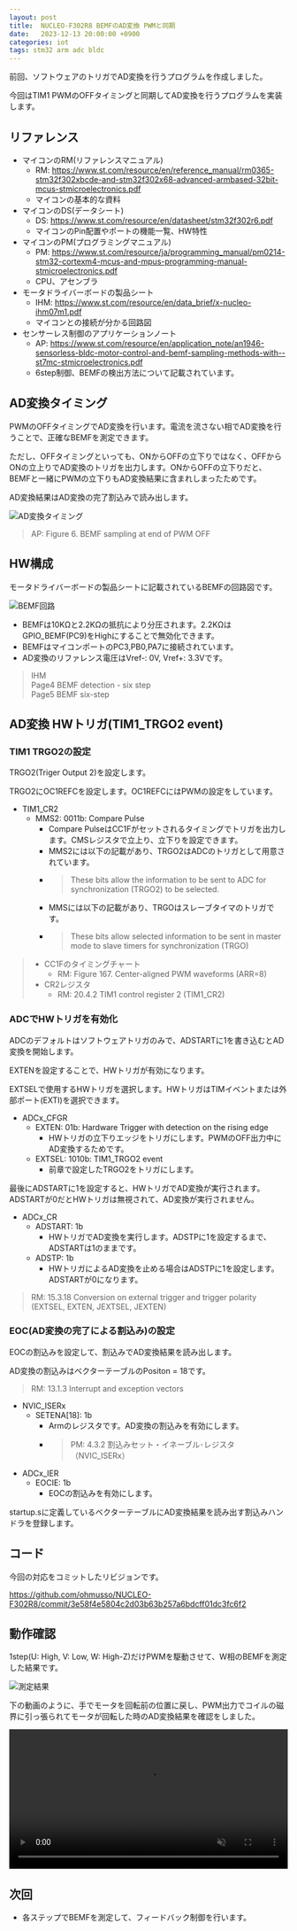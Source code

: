 ```yaml
---
layout: post
title:  NUCLEO-F302R8 BEMFのAD変換 PWMと同期
date:   2023-12-13 20:00:00 +0900
categories: iot
tags: stm32 arm adc bldc
---
```


前回、ソフトウェアのトリガでAD変換を行うプログラムを作成しました。

今回はTIM1 PWMのOFFタイミングと同期してAD変換を行うプログラムを実装します。

## リファレンス

* マイコンのRM(リファレンスマニュアル)
  * RM: <https://www.st.com/resource/en/reference_manual/rm0365-stm32f302xbcde-and-stm32f302x68-advanced-armbased-32bit-mcus-stmicroelectronics.pdf>
  * マイコンの基本的な資料
* マイコンのDS(データシート)
  * DS: <https://www.st.com/resource/en/datasheet/stm32f302r6.pdf>
  * マイコンのPin配置やポートの機能一覧、HW特性
* マイコンのPM(プログラミングマニュアル)
  * PM: <https://www.st.com/resource/ja/programming_manual/pm0214-stm32-cortexm4-mcus-and-mpus-programming-manual-stmicroelectronics.pdf>
  * CPU、アセンブラ
* モータドライバーボードの製品シート
  * IHM: <https://www.st.com/resource/en/data_brief/x-nucleo-ihm07m1.pdf>
  * マイコンとの接続が分かる回路図
* センサーレス制御のアプリケーションノート
  * AP: <https://www.st.com/resource/en/application_note/an1946-sensorless-bldc-motor-control-and-bemf-sampling-methods-with--st7mc-stmicroelectronics.pdf>
  * 6step制御、BEMFの検出方法について記載されています。

## AD変換タイミング

PWMのOFFタイミングでAD変換を行います。電流を流さない相でAD変換を行うことで、正確なBEMFを測定できます。

ただし、OFFタイミングといっても、ONからOFFの立下りではなく、OFFからONの立上りでAD変換のトリガを出力します。ONからOFFの立下りだと、BEMFと一緒にPWMの立下りもAD変換結果に含まれしまったためです。

AD変換結果はAD変換の完了割込みで読み出します。

![AD変換タイミング](/assets/images/image-2023-12-13-adc-timing.png)

> AP: Figure 6. BEMF sampling at end of PWM OFF

## HW構成

モータドライバーボードの製品シートに記載されているBEMFの回路図です。

![BEMF回路](/assets/images/image-2023-12-02-motor-bemf-circuit.png)

* BEMFは10KΩと2.2KΩの抵抗により分圧されます。2.2KΩはGPIO_BEMF(PC9)をHighにすることで無効化できます。
* BEMFはマイコンポートのPC3,PB0,PA7に接続されています。
* AD変換のリファレンス電圧はVref-: 0V, Vref+: 3.3Vです。

> IHM  
> Page4 BEMF detection - six step  
> Page5 BEMF six-step

## AD変換 HWトリガ(TIM1_TRGO2 event)

### TIM1 TRGO2の設定

TRGO2(Triger Output 2)を設定します。

TRGO2にOC1REFCを設定します。OC1REFCにはPWMの設定をしています。

* TIM1_CR2
  * MMS2: 0011b: Compare Pulse
    * Compare PulseはCC1Fがセットされるタイミングでトリガを出力します。CMSレジスタで立上り、立下りを設定できます。
    * MMS2には以下の記載があり、TRGO2はADCのトリガとして用意されています。
    * > These bits allow the information to be sent to ADC for synchronization (TRGO2) to be selected.
    * MMSには以下の記載があり、TRGOはスレーブタイマのトリガです。
    * > These bits allow selected information to be sent in master mode to slave timers for synchronization (TRGO)

> * CC1Fのタイミングチャート  
>   * RM: Figure 167. Center-aligned PWM waveforms (ARR=8)
> * CR2レジスタ
>   * RM: 20.4.2 TIM1 control register 2 (TIM1_CR2)

### ADCでHWトリガを有効化

ADCのデフォルトはソフトウェアトリガのみで、ADSTARTに1を書き込むとAD変換を開始します。

EXTENを設定することで、HWトリガが有効になります。

EXTSELで使用するHWトリガを選択します。HWトリガはTIMイベントまたは外部ポート(EXTI)を選択できます。

* ADCx_CFGR
  * EXTEN: 01b: Hardware Trigger with detection on the rising edge
    * HWトリガの立下りエッジをトリガにします。PWMのOFF出力中にAD変換するためです。
  * EXTSEL: 1010b: TIM1_TRGO2 event
    * 前章で設定したTRGO2をトリガにします。

最後にADSTARTに1を設定すると、HWトリガでAD変換が実行されます。ADSTARTが0だとHWトリガは無視されて、AD変換が実行されません。

* ADCx_CR
  * ADSTART: 1b
    * HWトリガでAD変換を実行します。ADSTPに1を設定するまで、ADSTARTは1のままです。
  * ADSTP: 1b
    * HWトリガによるAD変換を止める場合はADSTPに1を設定します。ADSTARTが0になります。

> RM: 15.3.18 Conversion on external trigger and trigger polarity (EXTSEL, EXTEN,
JEXTSEL, JEXTEN)

### EOC(AD変換の完了による割込み)の設定

EOCの割込みを設定して、割込みでAD変換結果を読み出します。

AD変換の割込みはベクターテーブルのPositon = 18です。
> RM: 13.1.3 Interrupt and exception vectors

* NVIC_ISERx
  * SETENA[18]: 1b
    * Armのレジスタです。AD変換の割込みを有効にします。
    * > PM: 4.3.2 割込みセット・イネーブル･レジスタ（NVIC_ISERx）
* ADCx_IER
  * EOCIE: 1b
    * EOCの割込みを有効にします。

startup.sに定義しているベクターテーブルにAD変換結果を読み出す割込みハンドラを登録します。

## コード

今回の対応をコミットしたリビジョンです。

<https://github.com/ohmusso/NUCLEO-F302R8/commit/3e58f4e5804c2d03b63b257a6bdcff01dc3fc6f2>

## 動作確認

1step(U: High, V: Low, W: High-Z)だけPWMを駆動させて、W相のBEMFを測定した結果です。

![測定結果](/assets/images/image-2023-12-13-adc-result.png)

下の動画のように、手でモータを回転前の位置に戻し、PWM出力でコイルの磁界に引っ張られてモータが回転した時のAD変換結果を確認をしました。

<video controls width="100%" preload loop muted="true" src="/assets/movies/movie-2023-12-13-motor.mp4" type="video/mp4" >
 Sorry, your browser doesn't support embedded videos.
</video>

## 次回

* 各ステップでBEMFを測定して、フィードバック制御を行います。

